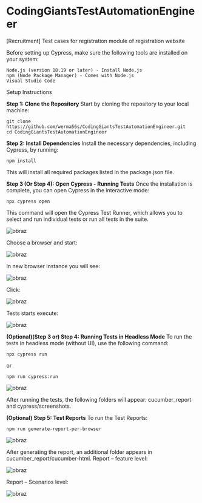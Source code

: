 # CodingGiantsTestAutomationEngineer
[Recruitment] Test cases for registration module of registration website

Before setting up Cypress, make sure the following tools are installed on your system:  

    Node.js (version 18.19 or later) - Install Node.js  
    npm (Node Package Manager) - Comes with Node.js
    Visual Studio Code

Setup Instructions


**Step 1: Clone the Repository**
Start by cloning the repository to your local machine:

    git clone https://github.com/werma56s/CodingGiantsTestAutomationEngineer.git  
    cd CodingGiantsTestAutomationEngineer  


**Step 2: Install Dependencies**
Install the necessary dependencies, including Cypress, by running:


    npm install

This will install all required packages listed in the package.json file.

**Step 3 (Or Step 4): Open Cypress - Running Tests**
Once the installation is complete, you can open Cypress in the interactive mode:


    npx cypress open

This command will open the Cypress Test Runner, which allows you to select and run individual tests or run all tests in the suite.

![obraz](https://github.com/user-attachments/assets/8715a272-6ec3-43b0-88a6-449e4042ce90)

Choose a browser and start:

![obraz](https://github.com/user-attachments/assets/1b40aa25-02da-4a5e-a99f-c728882a7f7c)

In new browser instance you will see: 

![obraz](https://github.com/user-attachments/assets/2caaae5f-6c47-4aad-921e-38529cc462dc)

Click:

![obraz](https://github.com/user-attachments/assets/e0fc8f4d-d1c1-4fae-8327-bd36aab9a051)

Tests starts execute:

![obraz](https://github.com/user-attachments/assets/fc53bf27-a7e9-4db5-8965-83e112cfe937)

 

**(Optional)(Step 3 or) Step 4: Running Tests in Headless Mode**
To run the tests in headless mode (without UI), use the following command:


    npx cypress run
or

    npm run cypress:run 

![obraz](https://github.com/user-attachments/assets/33e5a1bb-9c90-4c51-aa1c-52c2d822d84f)

After running the tests, the following folders will appear: cucumber_report and cypress/screenshots.

**(Optional) Step 5: Test Reports**
To run the Test Reports:


    npm run generate-report-per-browser

![obraz](https://github.com/user-attachments/assets/41977919-3167-405c-8d02-49e665872525)


After generating the report, an additional folder appears in cucumber_report/cucumber-html.
Report – feature level:

![obraz](https://github.com/user-attachments/assets/4625d1b8-fd9f-4883-9092-9ddb483632c0)


Report – Scenarios level:

![obraz](https://github.com/user-attachments/assets/42dbccd3-8b4a-4e2c-b9d2-41fc2ea302f9)

